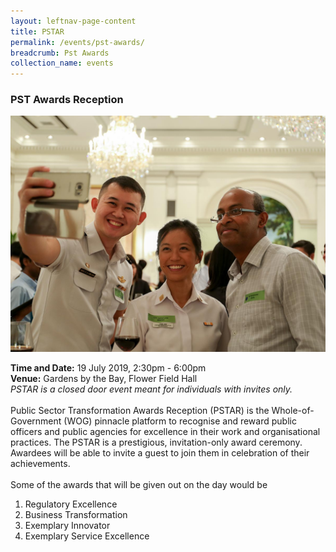 ```yaml
---
layout: leftnav-page-content
title: PSTAR
permalink: /events/pst-awards/
breadcrumb: Pst Awards
collection_name: events
---
```


### PST Awards Reception

![Istana](/images/4.jpg)

**Time and Date:** 19 July 2019, 2:30pm - 6:00pm
<br>
**Venue:** Gardens by the Bay, Flower Field Hall
<br>
*PSTAR is a closed door event meant for individuals with invites only.*
<br>
<br>
Public Sector Transformation Awards Reception (PSTAR) is the Whole-of-Government (WOG) pinnacle platform to recognise and reward public officers and public agencies for excellence in their work and organisational practices. The PSTAR is a prestigious, invitation-only award ceremony. Awardees will be able to invite a guest to join them in celebration of their achievements. 
<br>
<br>
Some of the awards that will be given out on the day would be <br>
1. Regulatory Excellence <br>
2. Business Transformation <br>
3. Exemplary Innovator <br> 
4. Exemplary Service Excellence <br>
<br>
<!-- <a href="#"><img src="/images/sign-up-btn.png" style="width:280px" /> </a> -->
<!-- <a href="include link><img src="/include image" style="width:280px"/> </a> --> 
